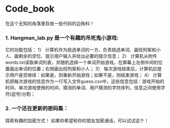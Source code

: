 # Code_book
在这个无知的角落里存放一些代码的边角料！

### 1. Hangman_lab.py 是一个有趣的吊死鬼小游戏:
它的功能包括：
1）	计算机作为挑选单词的一方，负责挑选单词、画绞刑架和小人、画剩余的空位、提示用户输入并给出必要的提示信息；
2）	计算机从附件words.txt读取单词列表，并随机选择一个单词开始游戏，在屏幕上左侧中间的位置画出单词的位置；右侧画出绞刑架和小人；
3）	每次游戏结束后，计算机应提示用户是否继续：如果是，则重新开始游戏；如果不是，则结束游戏；
4）	计算机把每次游戏的信息作为一行写入文件guess.csv中，这些信息包括：游戏开始的时间、单次游戏使用的时间、猜测的单词、用户猜测的字符序列，信息之间使用字符(逗号)分割；

### 2. 一个还在更新的密码集：
探索有趣的加密方式！ 如果你希望和你的朋友加密通话，可以试试这个！
